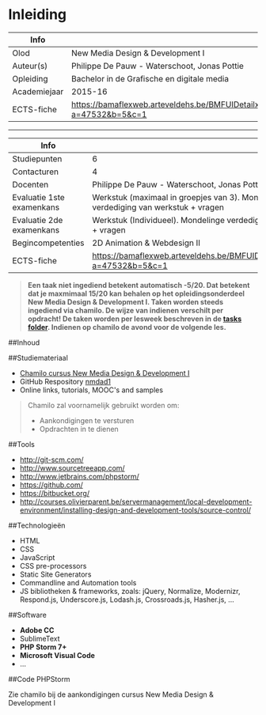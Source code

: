 ﻿Inleiding
=======================================

|Info|  |
|----|---|
|Olod|New Media Design & Development I|
|Auteur(s)|Philippe De Pauw - Waterschoot, Jonas Pottie|
|Opleiding|Bachelor in de Grafische en digitale media|
|Academiejaar|2015-16|
|ECTS-fiche|https://bamaflexweb.arteveldehs.be/BMFUIDetailxOLOD.aspx?a=47532&b=5&c=1|

***

|Info|  |
|----|---|
|Studiepunten|6|
|Contacturen|4|
|Docenten|Philippe De Pauw - Waterschoot, Jonas Pottie|
|Evaluatie 1ste examenkans|Werkstuk (maximaal in groepjes van 3). Mondelinge verdediging van werkstuk + vragen|
|Evaluatie 2de examenkans|Werkstuk (Individueel). Mondelinge verdediging van werkstuk + vragen|
|Begincompetenties|2D Animation & Webdesign II|
|ECTS-fiche|https://bamaflexweb.arteveldehs.be/BMFUIDetailxOLOD.aspx?a=47532&b=5&c=1|

> **Een taak niet ingediend betekent automatisch -5/20. Dat betekent dat je maxmimaal 15/20 kan behalen op het opleidingsonderdeel New Media Design & Development I. Taken worden steeds ingediend via chamilo. De wijze van indienen verschilt per opdracht! De taken worden per lesweek beschreven in de [tasks folder](../tasks). Indienen op chamilo de avond voor de volgende les.**

##Inhoud

##Studiemateriaal

- [Chamilo cursus New Media Design & Development I](http://chamilo.arteveldehs.be/index.php?application=weblcms&go=course_viewer&course=7639)
- GitHub Respository [nmdad1](https://github.com/gdm-201516-mmp2/nmdad1)
- Online links, tutorials, MOOC's and samples

> Chamilo zal voornamelijk gebruikt worden om:
> 
> * Aankondigingen te versturen
> * Opdrachten in te dienen

##Tools

- <http://git-scm.com/>
- <http://www.sourcetreeapp.com/>
- <http://www.jetbrains.com/phpstorm/>
- <https://github.com/>
- <https://bitbucket.org/>
- <http://courses.olivierparent.be/servermanagement/local-development-environment/installing-design-and-development-tools/source-control/>

##Technologieën

- HTML
- CSS 
- JavaScript
- CSS pre-processors
- Static Site Generators
- Commandline and Automation tools
- JS bibliotheken & frameworks, zoals: jQuery, Normalize, Modernizr, Respond.js, Underscore.js, Lodash.js, Crossroads.js, Hasher.js, ...

##Software

- **Adobe CC**
- SublimeText
- **PHP Storm 7+**
- **Microsoft Visual Code**
- ...

##Code PHPStorm

Zie chamilo bij de aankondigingen cursus New Media Design & Development I